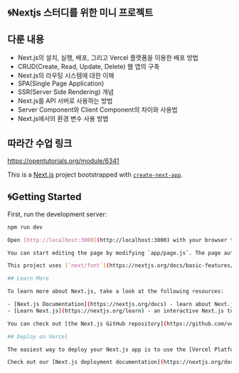 ## 🌀Nextjs 스터디를 위한 미니 프로젝트

## 다룬 내용
- Next.js의 설치, 실행, 배포, 그리고 Vercel 플랫폼을 이용한 배포 방법
- CRUD(Create, Read, Update, Delete) 웹 앱의 구축
- Next.js의 라우팅 시스템에 대한 이해
- SPA(Single Page Application) 
- SSR(Server Side Rendering) 개념
- Next.js를 API 서버로 사용하는 방법
- Server Component와 Client Component의 차이와 사용법
- Next.js에서의 환경 변수 사용 방법

## 따라간 수업 링크
<https://opentutorials.org/module/6341>

This is a [Next.js](https://nextjs.org/) project bootstrapped with [`create-next-app`](https://github.com/vercel/next.js/tree/canary/packages/create-next-app).

## 🌀Getting Started

First, run the development server:

```bash
npm run dev

Open [http://localhost:3000](http://localhost:3000) with your browser to see the result.

You can start editing the page by modifying `app/page.js`. The page auto-updates as you edit the file.

This project uses [`next/font`](https://nextjs.org/docs/basic-features/font-optimization) to automatically optimize and load Inter, a custom Google Font.

## Learn More

To learn more about Next.js, take a look at the following resources:

- [Next.js Documentation](https://nextjs.org/docs) - learn about Next.js features and API.
- [Learn Next.js](https://nextjs.org/learn) - an interactive Next.js tutorial.

You can check out [the Next.js GitHub repository](https://github.com/vercel/next.js/) - your feedback and contributions are welcome!

## Deploy on Vercel

The easiest way to deploy your Next.js app is to use the [Vercel Platform](https://vercel.com/new?utm_medium=default-template&filter=next.js&utm_source=create-next-app&utm_campaign=create-next-app-readme) from the creators of Next.js.

Check out our [Next.js deployment documentation](https://nextjs.org/docs/deployment) for more details.
